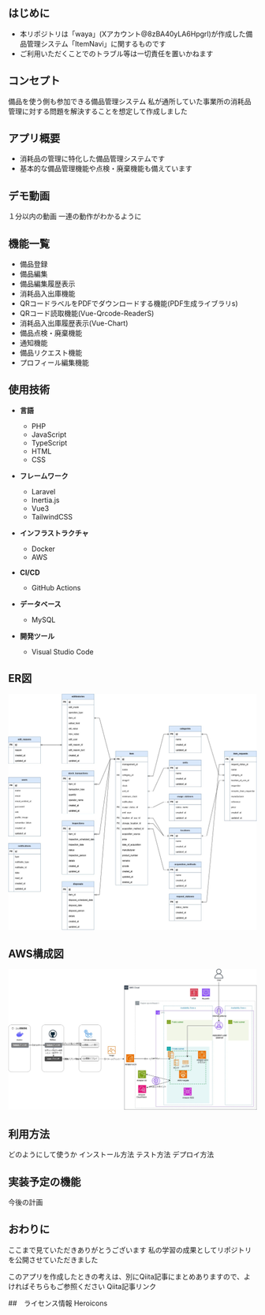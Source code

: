 ## はじめに
- 本リポジトリは「waya」(Xアカウント@8zBA40yLA6Hpgrl)が作成した備品管理システム「ItemNavi」に関するものです
- ご利用いただくことでのトラブル等は一切責任を置いかねます

## コンセプト
備品を使う側も参加できる備品管理システム
私が通所していた事業所の消耗品管理に対する問題を解決することを想定して作成しました

## アプリ概要
- 消耗品の管理に特化した備品管理システムです
- 基本的な備品管理機能や点検・廃棄機能も備えています

## デモ動画
１分以内の動画
一連の動作がわかるように

## 機能一覧
- 備品登録
- 備品編集
- 備品編集履歴表示
- 消耗品入出庫機能
- QRコードラベルをPDFでダウンロードする機能(PDF生成ライブラリs)
- QRコード読取機能(Vue-Qrcode-ReaderS)
- 消耗品入出庫履歴表示(Vue-Chart)
- 備品点検・廃棄機能
- 通知機能
- 備品リクエスト機能
- プロフィール編集機能

## 使用技術
- **言語**
  - PHP
  - JavaScript
  - TypeScript
  - HTML
  - CSS

- **フレームワーク**
  - Laravel
  - Inertia.js
  - Vue3
  - TailwindCSS

- **インフラストラクチャ**
  - Docker
  - AWS

- **CI/CD**
  - GitHub Actions

- **データベース**
  - MySQL

- **開発ツール**
  - Visual Studio Code


## ER図
![ER図](public/images/Entity_Relationship_Diagram.jpg)

## AWS構成図
![AWS構成図](public/images/AWS_Architecture_Diagram.jpg)

## 利用方法
どのようにして使うか
インストール方法
テスト方法
デプロイ方法


## 実装予定の機能
今後の計画


## おわりに
ここまで見ていただきありがとうございます
私の学習の成果としてリポジトリを公開させていただきました

このアプリを作成したときの考えは、別にQiita記事にまとめありますので、よければそちらもご参照ください
Qiita記事リンク


##　ライセンス情報
Heroicons
